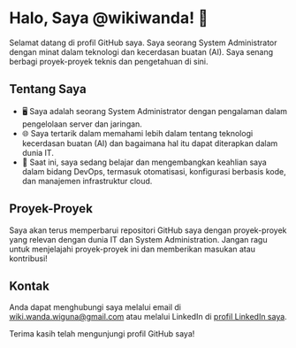 # Halo, Saya @wikiwanda! 👋

Selamat datang di profil GitHub saya. Saya seorang System Administrator dengan minat dalam teknologi dan kecerdasan buatan (AI). Saya senang berbagi proyek-proyek teknis dan pengetahuan di sini.

## Tentang Saya

- 🖥️ Saya adalah seorang System Administrator dengan pengalaman dalam pengelolaan server dan jaringan.
- 🌐 Saya tertarik dalam memahami lebih dalam tentang teknologi kecerdasan buatan (AI) dan bagaimana hal itu dapat diterapkan dalam dunia IT.
- 🌱 Saat ini, saya sedang belajar dan mengembangkan keahlian saya dalam bidang DevOps, termasuk otomatisasi, konfigurasi berbasis kode, dan manajemen infrastruktur cloud.

## Proyek-Proyek

Saya akan terus memperbarui repositori GitHub saya dengan proyek-proyek yang relevan dengan dunia IT dan System Administration. Jangan ragu untuk menjelajahi proyek-proyek ini dan memberikan masukan atau kontribusi!

## Kontak

Anda dapat menghubungi saya melalui email di [wiki.wanda.wiguna@gmail.com](mailto:wiki.wanda.wiguna@gmail.com) atau melalui LinkedIn di [profil LinkedIn saya](https://www.linkedin.com/in/wikiwanda).

Terima kasih telah mengunjungi profil GitHub saya!
